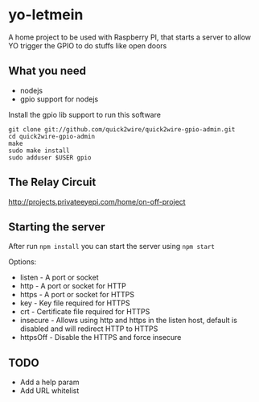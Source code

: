 yo-letmein
==========

A home project to be used with Raspberry PI, that starts a server to allow YO trigger the GPIO to do stuffs like open doors


What you need
-------------

* nodejs
* gpio support for nodejs

Install the gpio lib support to run this software
```
git clone git://github.com/quick2wire/quick2wire-gpio-admin.git
cd quick2wire-gpio-admin
make
sudo make install
sudo adduser $USER gpio
```

The Relay Circuit
-----------------

http://projects.privateeyepi.com/home/on-off-project


Starting the server
-------------------

After run `npm install` you can start the server using `npm start`

Options:
* listen - A port or socket
* http - A port or socket for HTTP
* https - A port or socket for HTTPS
* key - Key file required for HTTPS
* crt - Certificate file required for HTTPS
* insecure - Allows using http and https in the listen host, default is disabled and will redirect HTTP to HTTPS
* httpsOff - Disable the HTTPS and force insecure


TODO
----

* Add a help param
* Add URL whitelist
